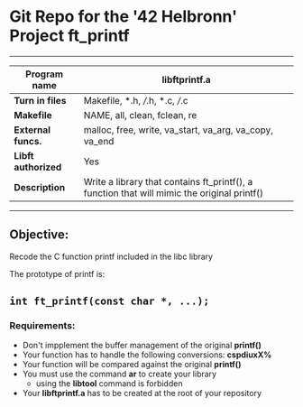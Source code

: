 # Git Repo for the '42 Helbronn' Project ft_printf
---

| **Program name**     | libftprintf.a                                                                               |
|----------------------|---------------------------------------------------------------------------------------------|
| **Turn in files**    | Makefile, *.h, */*.h, *.c, */*.c                                                            |
| **Makefile**         | NAME, all, clean, fclean, re                                                                |
| **External funcs.**  | malloc, free, write, va_start, va_arg, va_copy, va_end                                      |
| **Libft authorized** | Yes                                                                                         |
| **Description**      | Write a library that contains ft_printf(), a function that will mimic the original printf() |

---
## Objective: 

Recode the C function printf included in the libc library

The prototype of printf is:

```int ft_printf(const char *, ...);```
---

### Requirements:

* Don't impplement the buffer management of the original **printf()**
* Your function has to handle the following conversions: **cspdiuxX%**
* Your function will be compared against the original **printf()**
* You must use the command **ar** to create your library
    * using the **libtool** command is forbidden
* Your **libftprintf.a** has to be created at the root of your repository


